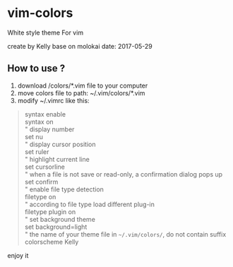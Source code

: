 # vim-colors
White style theme For vim

create by Kelly base on molokai date: 2017-05-29

## How to use ?

1. download /colors/*.vim file to your computer
2. move colors file to path: ~/.vim/colors/*.vim
3. modify ~/.vimrc like this:

>  syntax enable </br>
>  syntax on</br>
>  " display number</br>
>  set nu</br>
>  " display cursor position</br>
>  set ruler</br>
>  " highlight current line</br>
>  set cursorline</br>
>  " when a file is not save or read-only, a confirmation dialog pops up</br>
>  set confirm</br>
>  " enable file type detection</br>
>  filetype on</br>
>  " according to file type load different plug-in</br>
>  filetype plugin on</br>
>  " set background theme</br>
>  set background=light</br>
>  " the name of your theme file in `~/.vim/colors/`, do not contain suffix</br>
>  colorscheme Kelly</br>
  
enjoy it
